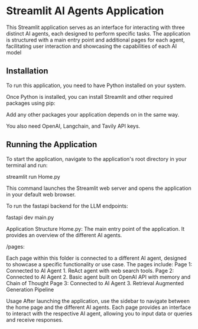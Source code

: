 # Streamlit AI Agents Application

This Streamlit application serves as an interface for interacting with three distinct AI agents, each designed to perform specific tasks. The application is structured with a main entry point  and additional pages for each agent, facilitating user interaction and showcasing the capabilities of each AI model  

## Installation

To run this application, you need to have Python installed on your system.

Once Python is installed, you can install Streamlit and other required packages using pip:

Add any other packages your application depends on in the same way.

You also need OpenAI, Langchain, and Tavily API keys.

## Running the Application

To start the application, navigate to the application's root directory in your terminal and run:

streamlit run Home.py

This command launches the Streamlit web server and opens the application in your default web browser.

To run the fastapi backend for the LLM endpoints:

fastapi dev main.py

Application Structure
Home.py: The main entry point of the application. It provides an overview of the different AI agents.

/pages:

Each page within this folder is connected to a different AI agent, designed to showcase a specific functionality or use case. The pages include:
Page 1: Connected to AI Agent 1. ReAct agent with web search tools.
Page 2: Connected to AI Agent 2. Basic agent built on OpenAI API with memory and Chain of Thought
Page 3: Connected to AI Agent 3. Retrieval Augmented Generation Pipeline

Usage
After launching the application, use the sidebar to navigate between the home page and the different AI agents. Each page provides an interface to interact with the respective AI agent, allowing you to input data or queries and receive responses.
